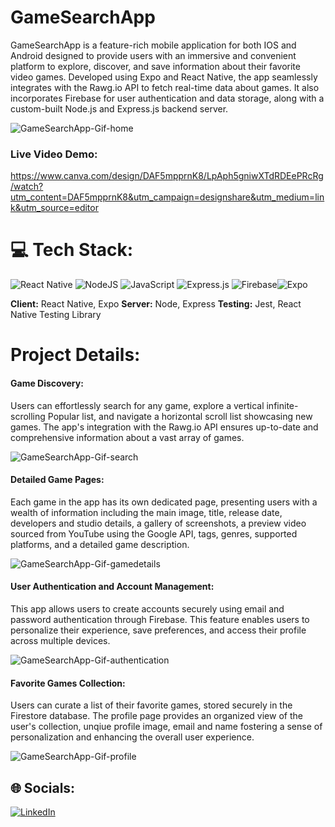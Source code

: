 
# GameSearchApp

GameSearchApp is a feature-rich mobile application for both IOS and Android designed to provide users with an immersive and convenient platform to explore, discover, and save information about their favorite video games. Developed using Expo and React Native, the app seamlessly integrates with the Rawg.io API to fetch real-time data about games. It also incorporates Firebase for user authentication and data storage, along with a custom-built Node.js and Express.js backend server.

![GameSearchApp-Gif-home](https://github.com/MaliaPagley/GameSearchApp/assets/103156594/0123424e-6de7-4257-9db8-9a36a95c55b7)

### Live Video Demo:
https://www.canva.com/design/DAF5mpprnK8/LpAph5gniwXTdRDEePRcRg/watch?utm_content=DAF5mpprnK8&utm_campaign=designshare&utm_medium=link&utm_source=editor

# 💻 Tech Stack:
![React Native](https://img.shields.io/badge/react_native-%2320232a.svg?style=for-the-badge&logo=react&logoColor=%2361DAFB) ![NodeJS](https://img.shields.io/badge/node.js-6DA55F?style=for-the-badge&logo=node.js&logoColor=white) ![JavaScript](https://img.shields.io/badge/javascript-%23323330.svg?style=for-the-badge&logo=javascript&logoColor=%23F7DF1E) ![Express.js](https://img.shields.io/badge/express.js-%23404d59.svg?style=for-the-badge&logo=express&logoColor=%2361DAFB) ![Firebase](https://img.shields.io/badge/Firebase-039BE5?style=for-the-badge&logo=Firebase&logoColor=white)![Expo](https://img.shields.io/badge/expo-1C1E24?style=for-the-badge&logo=expo&logoColor=#D04A37)

**Client:** React Native, Expo
**Server:** Node, Express
**Testing:** Jest, React Native Testing Library

# Project Details:

 #### Game Discovery: 
 Users can effortlessly search for any game, explore a vertical infinite-scrolling Popular list, and navigate a horizontal scroll list showcasing new games. The app's integration with the Rawg.io API ensures up-to-date and comprehensive information about a vast array of games.
 
![GameSearchApp-Gif-search](https://github.com/MaliaPagley/GameSearchApp/assets/103156594/be1091a3-a925-41a1-9670-562d9394fab1)
 
#### Detailed Game Pages:
Each game in the app has its own dedicated page, presenting users with a wealth of information including the main image, title, release date, developers and studio details, a gallery of screenshots, a preview video sourced from YouTube using the Google API, tags, genres, supported platforms, and a detailed game description.

![GameSearchApp-Gif-gamedetails](https://github.com/MaliaPagley/GameSearchApp/assets/103156594/4d4a11c7-c2b2-438e-882c-8ea55bdeb3de)

#### User Authentication and Account Management:
This app allows users to create accounts securely using email and password authentication through Firebase. This feature enables users to personalize their experience, save preferences, and access their profile across multiple devices.

![GameSearchApp-Gif-authentication](https://github.com/MaliaPagley/GameSearchApp/assets/103156594/a4d3b0ec-7ce1-41ab-b5a0-ec34d92f480f)

#### Favorite Games Collection:
Users can curate a list of their favorite games, stored securely in the Firestore database. The profile page provides an organized view of the user's collection, unqiue profile image, email and name fostering a sense of personalization and enhancing the overall user experience.

![GameSearchApp-Gif-profile](https://github.com/MaliaPagley/GameSearchApp/assets/103156594/dcf74410-0728-4c26-8319-d79b37f22d52)

## 🌐 Socials:
[![LinkedIn](https://img.shields.io/badge/LinkedIn-%230077B5.svg?logo=linkedin&logoColor=white)](https://linkedin.com/in/maliapagley) 

